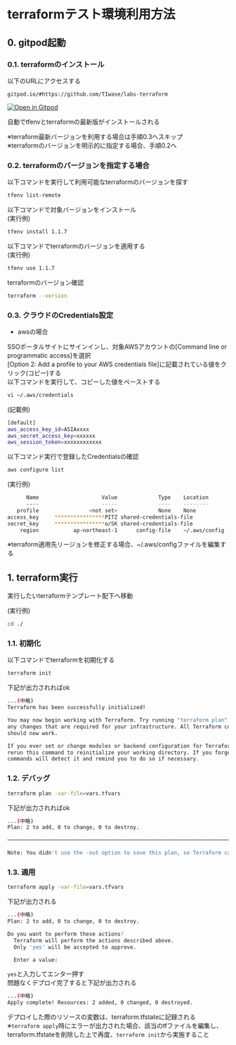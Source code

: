 # terraformテスト環境利用方法
## 0. gitpod起動
### 0.1. terraformのインストール
以下のURLにアクセスする
```
gitpod.io/#https://github.com/TIwase/labs-terraform
```
[![Open in Gitpod](https://gitpod.io/button/open-in-gitpod.svg)](https://gitpod.io/#https://github.com/TIwase/labs-terraform)  

自動でtfenvとterraformの最新版がインストールされる  

※terraform最新バージョンを利用する場合は手順0.3へスキップ  
※terraformのバージョンを明示的に指定する場合、手順0.2へ

### 0.2. terraformのバージョンを指定する場合
以下コマンドを実行して利用可能なterraformのバージョンを探す
```bash
tfenv list-remote
```
以下コマンドで対象バージョンをインストール  
(実行例)
```bash
tfenv install 1.1.7
```
以下コマンドでterraformのバージョンを適用する  
(実行例)
```bash
tfenv use 1.1.7
```
terraformのバージョン確認
```bash
terraform --version
```
### 0.3. クラウドのCredentials設定
- awsの場合  

SSOポータルサイトにサインインし、対象AWSアカウントの[Command line or programmatic access]を選択  
[Option 2: Add a profile to your AWS credentials file]に記載されている値をクリック(コピー)する  
以下コマンドを実行して、コピーした値をペーストする
```bash
vi ~/.aws/credentials
```
(記載例)
```bash
[default]
aws_access_key_id=ASIAxxxx
aws_secret_access_key=xxxxxx
aws_session_token=xxxxxxxxxxxx
```
以下コマンド実行で登録したCredentialsの確認
```bash
aws configure list
```
(実行例)
```bash
      Name                    Value             Type    Location
      ----                    -----             ----    --------
   profile                <not set>             None    None
access_key     ****************PITZ shared-credentials-file    
secret_key     ****************o/SK shared-credentials-file    
    region           ap-northeast-1      config-file    ~/.aws/config
```
※terraform適用先リージョンを修正する場合、~/.aws/configファイルを編集する
## 1. terraform実行
実行したいterraformテンプレート配下へ移動  

(実行例)
```bash
cd ./
```
### 1.1. 初期化

以下コマンドでterraformを初期化する
```bash
terraform init
```
下記が出力されればok  
```bash
...(中略)
Terraform has been successfully initialized!

You may now begin working with Terraform. Try running "terraform plan" to see
any changes that are required for your infrastructure. All Terraform commands
should now work.

If you ever set or change modules or backend configuration for Terraform,
rerun this command to reinitialize your working directory. If you forget, other
commands will detect it and remind you to do so if necessary.
```
### 1.2. デバッグ
```bash
terraform plan -var-file=vars.tfvars
```

下記が出力されればok 
```bash
...(中略)
Plan: 2 to add, 0 to change, 0 to destroy.

─────────────────────────────────────────────────────────────────────────────────────────────────────────────────────────────────────────────────────────────────────────────────────────────────────────────────────────

Note: You didn't use the -out option to save this plan, so Terraform can't guarantee to take exactly these actions if you run "terraform apply" now.
```
### 1.3. 適用
```bash
terraform apply -var-file=vars.tfvars
```
下記が出力される
```bash
...(中略)
Plan: 2 to add, 0 to change, 0 to destroy.

Do you want to perform these actions?
  Terraform will perform the actions described above.
  Only 'yes' will be accepted to approve.

  Enter a value:
```
```yes```と入力してエンター押す  
問題なくデプロイ完了すると下記が出力される  
```bash
...(中略)
Apply complete! Resources: 2 added, 0 changed, 0 destroyed.
```
デプロイした際のリソースの変数は、terraform.tfstateに記録される  
※```terraform apply```時にエラーが出力された場合、該当のtfファイルを編集し、terraform.tfstateを削除した上で再度、```terraform init```から実施すること

